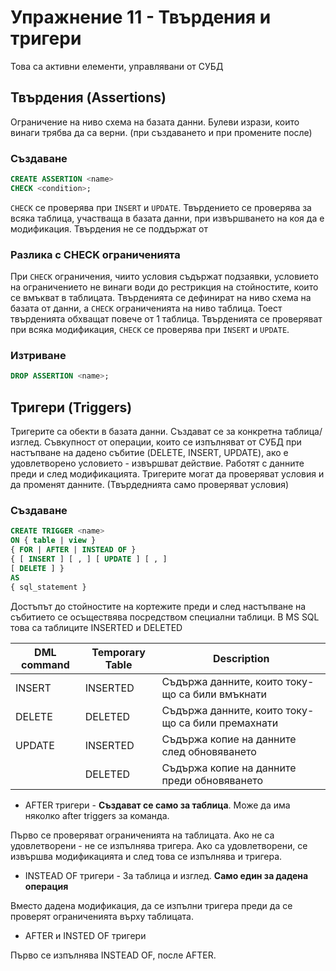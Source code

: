 # Упражнение 11 - Твърдения и тригери

Това са активни елементи, управлявани от СУБД

## Твърдения (Assertions)

Ограничение на ниво схема на базата данни.
Булеви изрази, които винаги трябва да са верни. (при създаването и при промените после)

### Създаване 

```sql
CREATE ASSERTION <name>
CHECK <condition>;
```

`CHECK` се проверява при `INSERT` и `UPDATE`. Твърдението се проверява за всяка таблица, участваща в базата данни, при извършването на коя да е модификация.
Твърдения не се поддържат от 

### Разлика с CHECK ограниченията

При `CHECK` ограничения, чиито условия съдържат подзаявки, условието на ограничението не
винаги води до рестрикция на стойностите, които се
вмъкват в таблицата. Твърденията се дефинират на ниво схема на базата от
данни, а `CHECK` ограниченията на ниво таблица. Тоест твърденията обхващат повече от 1 таблица. Твърденията се проверяват при всяка модификация, `CHECK` се проверява при `INSERT` и `UPDATE`.

### Изтриване 

```sql
DROP ASSERTION <name>;
```

## Тригери (Triggers)

Тригерите са обекти в базата данни. Създават се за конкретна таблица/изглед. Съвкупност от операции, които се изпълняват от СУБД при настъпване на дадено събитие (DELETE, INSERT, UPDATE), ако е удовлетворено условието - извършват действие.
Работят с данните преди и след модификацията.
Тригерите
могат да проверяват условия и да променят
данните. (Твърдеднията само проверяват условия)

### Създаване

```sql
CREATE TRIGGER <name>
ON { table | view }
{ FOR | AFTER | INSTEAD OF }
{ [ INSERT ] [ , ] [ UPDATE ] [ , ]
[ DELETE ] }
AS
{ sql_statement }
```

Достъпът до стойностите на кортежите преди
и след настъпване на събитието се
осъществява посредством специални таблици.
В MS SQL това са таблиците INSERTED и DELETED

| DML command | Temporary Table | Description |
|-|-|-|
| INSERT | INSERTED | Съдържа данните, които току-що са били вмъкнати |
| DELETE | DELETED | Съдържа данните, които току-що са били премахнати |
| UPDATE | INSERTED | Съдържа копие на данните след обновяването |
| | DELETED | Съдържа копие на данните преди обновяването |


- AFTER тригери - **Създават се само за таблица**. Може да има няколко after triggers за команда.

Първо се проверяват ограниченията на таблицата. Ако не са удовлетворени - не се изпълнява тригера. Ако са удовлетворени, се извършва модификацията и след това се изпълнява и тригера.

- INSTEAD OF тригери - За таблица и изглед. **Само един за дадена операция**

Вместо дадена модификация, да се изпълни тригера преди да се проверят ограниченията върху таблицата.

- AFTER и INSTED OF тригери

Първо се изпълнява INSTEAD OF, после AFTER.
